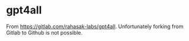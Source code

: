 # gpt4all
From https://gitlab.com/rahasak-labs/gpt4all. Unfortunately forking from Gitlab to Github is not possible.
